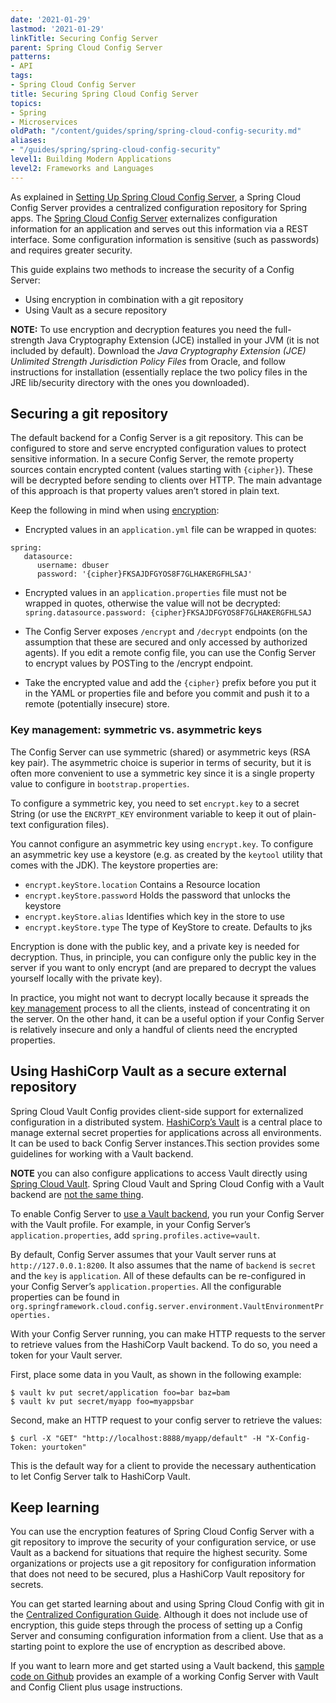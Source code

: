```yaml
---
date: '2021-01-29'
lastmod: '2021-01-29'
linkTitle: Securing Config Server
parent: Spring Cloud Config Server
patterns:
- API
tags:
- Spring Cloud Config Server
title: Securing Spring Cloud Config Server
topics:
- Spring
- Microservices
oldPath: "/content/guides/spring/spring-cloud-config-security.md"
aliases:
- "/guides/spring/spring-cloud-config-security"
level1: Building Modern Applications
level2: Frameworks and Languages
---
```


As explained in [Setting Up Spring Cloud Config Server](/guides/spring/spring-cloud-config-set-up/), a Spring Cloud Config Server provides a centralized configuration repository for Spring apps. The [Spring Cloud Config Server](https://cloud.spring.io/spring-cloud-config/reference/html/) externalizes configuration information for an application and serves out this information via a REST interface. Some configuration information is sensitive (such as passwords) and requires greater security. 

This guide explains two methods to increase the security of a Config Server:

* Using encryption in combination with a git repository
* Using Vault as a secure repository

**NOTE:** To use encryption and decryption features you need the full-strength Java Cryptography Extension (JCE) installed in your JVM (it is not included by default). Download the *Java Cryptography Extension (JCE) Unlimited Strength Jurisdiction Policy Files* from Oracle, and follow instructions for installation (essentially replace the two policy files in the JRE lib/security directory with the ones you downloaded).
## Securing a git repository
The default backend for a Config Server is a git repository. This can be configured to store and serve encrypted configuration values to protect sensitive information. In a secure Config Server, the remote property sources contain encrypted content (values starting with `{cipher}`). These will be decrypted before sending to clients over HTTP. The main advantage of this approach is that property values aren’t stored in plain text. 

Keep the following in mind when using [encryption](https://cloud.spring.io/spring-cloud-config/multi/multi__spring_cloud_config_server.html#_encryption_and_decryption):

* Encrypted values in an `application.yml` file can be wrapped in quotes:
```
spring:
   datasource:
      username: dbuser
      password: '{cipher}FKSAJDFGYOS8F7GLHAKERGFHLSAJ'
```

* Encrypted values in an `application.properties` file must not be wrapped in quotes, otherwise the value will not be decrypted: `spring.datasource.password: {cipher}FKSAJDFGYOS8F7GLHAKERGFHLSAJ`

* The Config Server exposes `/encrypt` and `/decrypt` endpoints (on the assumption that these are secured and only accessed by authorized agents). If you edit a remote config file, you can use the Config Server to encrypt values by POSTing to the /encrypt endpoint.

* Take the encrypted value and add the `{cipher}` prefix before you put it in the YAML or properties file and before you commit and push it to a remote (potentially insecure) store.

### Key management: symmetric vs. asymmetric keys
The Config Server can use symmetric (shared) or asymmetric keys (RSA key pair). The asymmetric choice is superior in terms of security, but it is often more convenient to use a symmetric key since it is a single property value to configure in `bootstrap.properties`.

To configure a symmetric key, you need to set `encrypt.key` to a secret String (or use the `ENCRYPT_KEY` environment variable to keep it out of plain-text configuration files).  

You cannot configure an asymmetric key using `encrypt.key`. To configure an asymmetric key use a keystore (e.g. as created by the `keytool` utility that comes with the JDK). The keystore properties are: 

* `encrypt.keyStore.location` Contains a Resource location
* `encrypt.keyStore.password` Holds the password that unlocks the keystore
* `encrypt.keyStore.alias` Identifies which key in the store to use
* `encrypt.keyStore.type` The type of KeyStore to create. Defaults to jks

Encryption is done with the public key, and a private key is needed for decryption. Thus, in principle, you can configure only the public key in the server if you want to only encrypt (and are prepared to decrypt the values yourself locally with the private key). 

In practice, you might not want to decrypt locally because it spreads the [key management](https://cloud.spring.io/spring-cloud-config/multi/multi__spring_cloud_config_server.html#_key_management) process to all the clients, instead of concentrating it on the server. On the other hand, it can be a useful option if your Config Server is relatively insecure and only a handful of clients need the encrypted properties.

## Using HashiCorp Vault as a secure external repository
Spring Cloud Vault Config provides client-side support for externalized configuration in a distributed system. [HashiCorp’s Vault](https://learn.hashicorp.com/collections/vault/getting-started) is a central place to manage external secret properties for applications across all environments. It can be used to back Config Server instances.This section provides some guidelines for working with a Vault backend. 

**NOTE** you can also configure applications to access Vault directly using [Spring Cloud Vault](https://cloud.spring.io/spring-cloud-vault/reference/html/). Spring Cloud Vault and Spring Cloud Config with a Vault backend are [not the same thing](https://stackoverflow.com/questions/45502722/difference-between-spring-cloud-vault-and-spring-cloud-config-with-vault-backend).

To enable Config Server to [use a Vault backend](https://cloud.spring.io/spring-cloud-config/reference/html/#vault-backend), you run your Config Server with the Vault profile. For example, in your Config Server’s `application.properties`, add `spring.profiles.active=vault`.

By default, Config Server assumes that your Vault server runs at `http://127.0.0.1:8200`. It also assumes that the name of `backend` is `secret` and the `key` is `application`. All of these defaults can be re-configured in your Config Server’s `application.properties`. All the configurable properties can be found in `org.springframework.cloud.config.server.environment.VaultEnvironmentProperties.`

With your Config Server running, you can make HTTP requests to the server to retrieve values from the HashiCorp Vault backend. To do so, you need a token for your Vault server.

First, place some data in you Vault, as shown in the following example:

```
$ vault kv put secret/application foo=bar baz=bam
$ vault kv put secret/myapp foo=myappsbar
```
Second, make an HTTP request to your config server to retrieve the values:

```
$ curl -X "GET" "http://localhost:8888/myapp/default" -H "X-Config-Token: yourtoken"
```
This is the default way for a client to provide the necessary authentication to let Config Server talk to HashiCorp Vault.

## Keep learning 
You can use the encryption features of Spring Cloud Config Server with a git repository to improve the security of your configuration service, or use Vault as a backend for situations that require the highest security. Some organizations or projects use a git repository for configuration information that does not need to be secured, plus a HashiCorp Vault repository for secrets.

You can get started learning about and using Spring Cloud Config with git in the [Centralized Configuration Guide](https://spring.io/guides/gs/centralized-configuration/). Although it does not include use of encryption, this guide steps through the process of setting up a Config Server and consuming configuration information from a client. Use that as a starting point to explore the use of encryption as described above. 

If you want to learn more and get started using a Vault backend, this [sample code on Github](https://github.com/spring-cloud-samples/spring-cloud-config-vault) provides an example of a working Config Server with Vault and Config Client plus usage instructions.